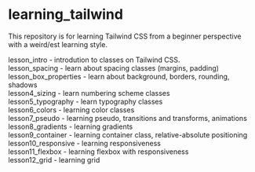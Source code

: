 # learning_tailwind

This repository is for learning Tailwind CSS from a beginner perspective with a weird/est learning style.

lesson_intro - introdution to classes on Tailwind CSS. \
lesson_spacing - learn about spacing classes (margins, padding) \
lesson_box_properties - learn about background, borders, rounding, shadows \
lesson4_sizing - learn numbering scheme classes \
lesson5_typography - learn typography classes \
lesson6_colors - learning color classes \
lesson7_pseudo - learning pseudo, transitions and transforms, animations \
lesson8_gradients - learning gradients \
lesson9_container - learning container class, relative-absolute positioning \
lesson10_responsive - learning responsiveness \
lesson11_flexbox - learning flexbox with responsiveness \
lesson12_grid - learning grid
